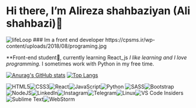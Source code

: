 # Hi there, I’m Alireza shahbaziyan (Ali shahbazi)👋
<img src="https://i.ibb.co/BNDctY7/lifeLoop.jpg" alt="lifeLoop" border="0">
### Im a front end developer
https://cpsms.ir/wp-content/uploads/2018/08/programing.jpg


**Front-end student🌱, currently learning React_js *I like learning and I love programming.* I sometimes work with Python in my free time.

[![Anurag's GitHub stats](https://github-readme-stats.vercel.app/api?username=Alireza-shahbaziyan&theme=github_dark)](https://github.com/Alireza-shahbaziyan)     [![Top Langs](https://github-readme-stats.vercel.app/api/top-langs/?username=Alireza-shahbaziyan&theme=github_dark)](https://github.com/Alireza-shahbaziyan)


![HTML5](https://img.shields.io/badge/html5-%23E34F26.svg?style=for-the-badge&logo=html5&logoColor=white)![CSS3](https://img.shields.io/badge/css3-%231572B6.svg?style=for-the-badge&logo=css3&logoColor=white)![React](https://img.shields.io/badge/react-%2320232a.svg?style=for-the-badge&logo=react&logoColor=%2361DAFB)![JavaScript](https://img.shields.io/badge/javascript-%23323330.svg?style=for-the-badge&logo=javascript&logoColor=%23F7DF1E)![Python](https://img.shields.io/badge/python-3670A0?style=for-the-badge&logo=python&logoColor=ffdd54)
![SASS](https://img.shields.io/badge/SASS-hotpink.svg?style=for-the-badge&logo=SASS&logoColor=white)![Bootstrap](https://img.shields.io/badge/bootstrap-%23563D7C.svg?style=for-the-badge&logo=bootstrap&logoColor=white)![NodeJS](https://img.shields.io/badge/node.js-6DA55F?style=for-the-badge&logo=node.js&logoColor=white)![LinkedIn](https://img.shields.io/badge/linkedin-%230077B5.svg?style=for-the-badge&logo=linkedin&logoColor=white)![Instagram](https://img.shields.io/badge/Instagram-%23E4405F.svg?style=for-the-badge&logo=Instagram&logoColor=white)![Telegram](https://img.shields.io/badge/Telegram-2CA5E0?style=for-the-badge&logo=telegram&logoColor=white)![Linux](https://img.shields.io/badge/Linux-FCC624?style=for-the-badge&logo=linux&logoColor=black)![VS Code Insiders](https://img.shields.io/badge/VS%20Code%20Insiders-35b393.svg?style=for-the-badge&logo=visual-studio-code&logoColor=white)![Sublime Text](https://img.shields.io/badge/sublime_text-%23575757.svg?style=for-the-badge&logo=sublime-text&logoColor=important)![WebStorm](https://img.shields.io/badge/webstorm-143?style=for-the-badge&logo=webstorm&logoColor=white&color=black)

